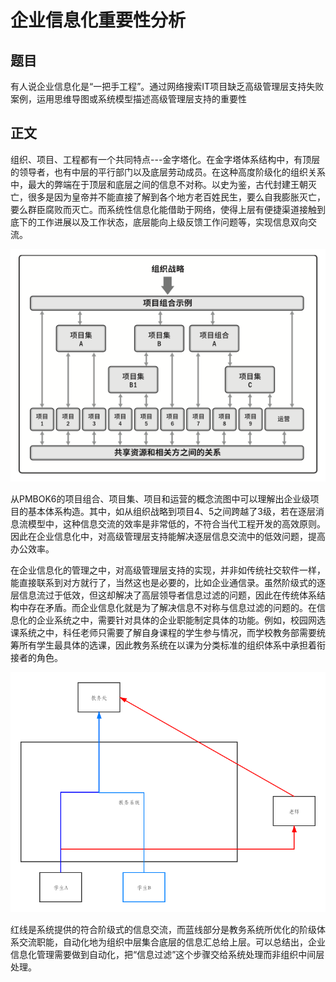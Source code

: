 # 企业信息化重要性分析

## 题目

有人说企业信息化是“一把手工程”。通过网络搜索IT项目缺乏高级管理层支持失败案例，运用思维导图或系统模型描述高级管理层支持的重要性

## 正文

组织、项目、工程都有一个共同特点---金字塔化。在金字塔体系结构中，有顶层的领导者，也有中层的平行部门以及底层劳动成员。在这种高度阶级化的组织关系中，最大的弊端在于顶层和底层之间的信息不对称。以史为鉴，古代封建王朝灭亡，很多是因为皇帝并不能直接了解到各个地方老百姓民生，要么自我膨胀灭亡，要么群臣腐败而灭亡。而系统性信息化能借助于网络，使得上层有便捷渠道接触到底下的工作进展以及工作状态，底层能向上级反馈工作问题等，实现信息双向交流。

![](1.png)

从PMBOK6的项目组合、项目集、项目和运营的概念流图中可以理解出企业级项目的基本体系构造。其中，如从组织战略到项目4、5之间跨越了3级，若在逐层消息流模型中，这种信息交流的效率是非常低的，不符合当代工程开发的高效原则。因此在企业信息化中，对高级管理层支持能解决逐层信息交流中的低效问题，提高办公效率。

在企业信息化的管理之中，对高级管理层支持的实现，并非如传统社交软件一样，能直接联系到对方就行了，当然这也是必要的，比如企业通信录。虽然阶级式的逐层信息流过于低效，但这却解决了高层领导者信息过滤的问题，因此在传统体系结构中存在矛盾。而企业信息化就是为了解决信息不对称与信息过滤的问题的。在信息化的企业系统之中，需要针对具体的企业职能制定具体的功能。例如，校园网选课系统之中，科任老师只需要了解自身课程的学生参与情况，而学校教务部需要统筹所有学生最具体的选课，因此教务系统在以课为分类标准的组织体系中承担着衔接者的角色。

![](2.png)

红线是系统提供的符合阶级式的信息交流，而蓝线部分是教务系统所优化的阶级体系交流职能，自动化地为组织中层集合底层的信息汇总给上层。可以总结出，企业信息化管理需要做到自动化，把“信息过滤”这个步骤交给系统处理而非组织中间层处理。